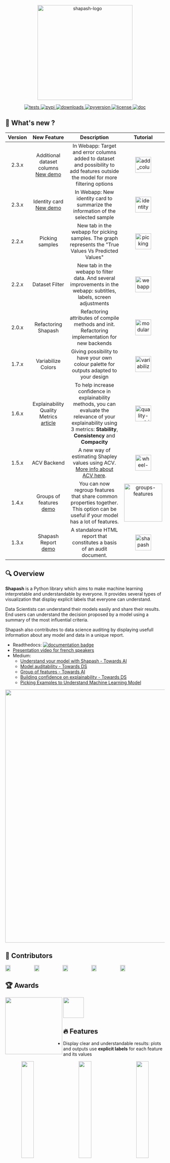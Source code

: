 <p align="center">
<img src="https://raw.githubusercontent.com/MAIF/shapash/master/docs/_static/shapash-resize.png" width="300" title="shapash-logo">
</p>


<p align="center">
  <!-- Tests -->
  <a href="https://github.com/MAIF/shapash/workflows/Build%20%26%20Test/badge.svg">
    <img src="https://github.com/MAIF/shapash/workflows/Build%20%26%20Test/badge.svg" alt="tests">
  </a>
  <!-- PyPi -->
  <a href="https://img.shields.io/pypi/v/shapash">
    <img src="https://img.shields.io/pypi/v/shapash" alt="pypi">
  </a>
  <!-- Downloads -->
  <a href="https://static.pepy.tech/personalized-badge/shapash?period=total&units=international_system&left_color=grey&right_color=orange&left_text=Downloads">
    <img src="https://static.pepy.tech/personalized-badge/shapash?period=total&units=international_system&left_color=grey&right_color=orange&left_text=Downloads" alt="downloads">
  </a>
  <!-- Python Version -->
  <a href="https://img.shields.io/pypi/pyversions/shapash">
    <img src="https://img.shields.io/pypi/pyversions/shapash" alt="pyversion">
  </a>
  <!-- License -->
  <a href="https://img.shields.io/pypi/l/shapash">
    <img src="https://img.shields.io/pypi/l/shapash" alt="license">
  </a>
  <!-- Doc -->
  <a href="https://shapash.readthedocs.io/en/latest/">
    <img src="https://readthedocs.org/projects/shapash/badge/?version=latest" alt="doc">
  </a>
</p>

## 🎉 What's new ?


| Version       | New Feature                                                                           | Description                                                                                                                            | Tutorial |
|:-------------:|:-------------------------------------------------------------------------------------:|:--------------------------------------------------------------------------------------------------------------------------------------:|:--------:|
| 2.3.x         |  Additional dataset columns <br> [New demo](https://shapash-demo.ossbymaif.fr/)                                                                 | In Webapp: Target and error columns added to dataset and possibility to add features outside the model for more filtering options            |  [<img src="https://raw.githubusercontent.com/MAIF/shapash/master/docs/_static/add_column_icon.png" width="50" title="add_column">](https://github.com/MAIF/shapash/blob/master/tutorial/tutorial01-Shapash-Overview-Launch-WebApp.ipynb)
| 2.3.x         |  Identity card <br> [New demo](https://shapash-demo.ossbymaif.fr/)                                                                  | In Webapp: New identity card to summarize the information of the selected sample                  |  [<img src="https://raw.githubusercontent.com/MAIF/shapash/master/docs/_static/identity_card.png" width="50" title="identity">](https://github.com/MAIF/shapash/blob/master/tutorial/tutorial01-Shapash-Overview-Launch-WebApp.ipynb)
| 2.2.x         |  Picking samples <br>                                                                | New tab in the webapp for picking samples. The graph represents the "True Values Vs Predicted Values"            |  [<img src="https://raw.githubusercontent.com/MAIF/shapash/master/docs/_static/picking.png" width="50" title="picking">](https://github.com/MAIF/shapash/blob/master/tutorial/plot/tuto-plot06-prediction_plot.ipynb)
| 2.2.x         |  Dataset Filter <br>                                                              | New tab in the webapp to filter data. And several improvements in the webapp: subtitles, labels, screen adjustments                   |  [<img src="https://raw.githubusercontent.com/MAIF/shapash/master/docs/_static/webapp.png" width="50" title="webapp">](https://github.com/MAIF/shapash/blob/master/tutorial/tutorial01-Shapash-Overview-Launch-WebApp.ipynb)
| 2.0.x         |  Refactoring Shapash <br>                                                                   | Refactoring attributes of compile methods and init. Refactoring implementation for new backends                   |  [<img src="https://raw.githubusercontent.com/MAIF/shapash/master/docs/_static/modular.png" width="50" title="modular">](https://github.com/MAIF/shapash/blob/master/tutorial/backend/tuto-backend-01.ipynb)
| 1.7.x         |  Variabilize Colors <br>                                                                   | Giving possibility to have your own colour palette for outputs adapted to your design                   |  [<img src="https://raw.githubusercontent.com/MAIF/shapash/master/docs/_static/variabilize-colors.png" width="50" title="variabilize-colors">](https://github.com/MAIF/shapash/blob/master/tutorial/common/tuto-common02-colors.ipynb)
| 1.6.x         |  Explainability Quality Metrics <br> [article](https://towardsdatascience.com/building-confidence-on-explainability-methods-66b9ee575514)                                                                   | To help increase confidence in explainability methods, you can evaluate the relevance of your explainability using 3 metrics: **Stability**, **Consistency** and **Compacity**                   |  [<img src="https://raw.githubusercontent.com/MAIF/shapash/master/docs/_static/quality-metrics.png" width="50" title="quality-metrics">](https://github.com/MAIF/shapash/blob/master/tutorial/explainability_quality/tuto-quality01-Builing-confidence-explainability.ipynb) 
| 1.5.x         |  ACV Backend <br>                                                                     | A new way of estimating Shapley values using ACV. [More info about ACV here](https://towardsdatascience.com/the-right-way-to-compute-your-shapley-values-cfea30509254).                   |  [<img src="https://raw.githubusercontent.com/MAIF/shapash/master/docs/_static/wheel.png" width="50" title="wheel-acv-backend">](tutorial/explainer/tuto-expl03-Shapash-acv-backend.ipynb)    |
| 1.4.x         |  Groups of features <br> [demo](https://shapash-demo2.ossbymaif.fr/)                  | You can now regroup features that share common properties together. <br>This option can be useful if your model has a lot of features. |  [<img src="https://raw.githubusercontent.com/MAIF/shapash/master/docs/_static/groups_features.gif" width="120" title="groups-features">](https://github.com/MAIF/shapash/blob/master/tutorial/common/tuto-common01-groups_of_features.ipynb)    | 
| 1.3.x         |  Shapash Report <br> [demo](https://shapash.readthedocs.io/en/latest/report.html)     | A standalone HTML report that constitutes a basis of an audit document.                                                                |  [<img src="https://raw.githubusercontent.com/MAIF/shapash/master/docs/_static/report-icon.png" width="50" title="shapash-report">](https://github.com/MAIF/shapash/blob/master/tutorial/report/tuto-shapash-report01.ipynb)    | 


## 🔍 Overview

**Shapash** is a Python library which aims to make machine learning interpretable and understandable by everyone.
It provides several types of visualization that display explicit labels that everyone can understand. 

Data Scientists can understand their models easily and share their results. End users can understand the decision proposed by a model using a summary of the most influential criteria.

Shapash also contributes to data science auditing by displaying usefull information about any model and data in a unique report. 

- Readthedocs: [![documentation badge](https://readthedocs.org/projects/shapash/badge/?version=latest)](https://shapash.readthedocs.io/en/latest/)
- [Presentation video for french speakers](https://www.youtube.com/watch?v=r1R_A9B9apk)
- Medium:
  - [Understand your model with Shapash - Towards AI](https://pub.towardsai.net/shapash-making-ml-models-understandable-by-everyone-8f96ad469eb3) 
  - [Model auditability - Towards DS](https://towardsdatascience.com/shapash-1-3-2-announcing-new-features-for-more-auditable-ai-64a6db71c919)
  - [Group of features - Towards AI](https://pub.towardsai.net/machine-learning-6011d5d9a444)
  - [Building confidence on explainability - Towards DS](https://towardsdatascience.com/building-confidence-on-explainability-methods-66b9ee575514)
  - [Picking Examples to Understand Machine Learning Model](https://www.kdnuggets.com/2022/11/picking-examples-understand-machine-learning-model.html)


<p align="center">
  <img src="https://raw.githubusercontent.com/MAIF/shapash/master/docs/_static/shapash_global.gif" width="800">
</p>

## 🤝 Contributors

<div align="left">
  <div style="display: flex; align-items: flex-start;">
    <img align=middle src="https://github.com/MAIF/shapash/blob/master/docs/_static/logo_maif.png" width="18%"/>
    <img align=middle src="https://github.com/MAIF/shapash/blob/master/docs/_static/logo_quantmetry.png" width="18%" />
    <img align=middle src="https://github.com/MAIF/shapash/blob/master/docs/_static/logo_societe_generale.png" width="18%" /> 
    <img align=middle src="https://github.com/MAIF/shapash/blob/master/docs/_static/logo_groupe_vyv.png" width="18%" /> 
    <img align=middle src="https://github.com/MAIF/shapash/blob/master/docs/_static/logo_SixfoisSept.png" width="18%" /> 
  </div>
</div>


## 🏆 Awards

<a href="https://raw.githubusercontent.com/MAIF/shapash/master/docs/_static/awards-argus-or.png">
  <img align="left" src="https://raw.githubusercontent.com/MAIF/shapash/master/docs/_static/awards-argus-or.png" width="180" />
</a>

<a href="https://www.kdnuggets.com/2021/04/shapash-machine-learning-models-understandable.html">
  <img src="https://www.kdnuggets.com/images/tkb-2104-g.png?raw=true" width="65" />
</a>  


## 🔥 Features

- Display clear and understandable results: plots and outputs use **explicit labels** for each feature and its values

<p align="center">
  <img align="left" src="https://github.com/MAIF/shapash/blob/master/docs/_static/shapash-grid-images-02.png?raw=true" width="28%"/>
  <img src="https://github.com/MAIF/shapash/blob/master/docs/_static/shapash-grid-images-06.png?raw=true" width="28%" />
  <img align="right" src="https://github.com/MAIF/shapash/blob/master/docs/_static/shapash-grid-images-04.png?raw=true" width="28%" /> 
</p>

<p align="center">
  <img align="left" src="https://github.com/MAIF/shapash/blob/master/docs/_static/shapash-grid-images-01.png?raw=true" width="28%" />
  <img src="https://github.com/MAIF/shapash/blob/master/docs/_static/shapash-resize.png?raw=true" width="18%" />
  <img align="right" src="https://github.com/MAIF/shapash/blob/master/docs/_static/shapash-grid-images-13.png?raw=true" width="28%" /> 
</p>

<p align="center">
  <img align="left" src="https://github.com/MAIF/shapash/blob/master/docs/_static/shapash-grid-images-12.png?raw=true" width="33%" />
  <img src="https://github.com/MAIF/shapash/blob/master/docs/_static/shapash-grid-images-03.png?raw=true" width="28%" />
  <img align="right" src="https://github.com/MAIF/shapash/blob/master/docs/_static/shapash-grid-images-10.png?raw=true" width="25%" /> 
</p>


- Allow Data Scientists to quickly understand their models by using a **webapp** to easily navigate between global and local explainability, and understand how the different features contribute: [Live Demo Shapash-Monitor](https://shapash-demo.ossbymaif.fr/)

- **Summarize and export** the local explanation
> **Shapash** proposes a short and clear local explanation. It allows each user, whatever their Data background, to understand a local prediction of a supervised model thanks to a summarized and explicit explanation


- **Evaluate** the quality of your explainability using different metrics

- Easily share and discuss results with non-Data users

- Select subsets for further analysis of explainability by filtering on explanatory and additional features, correct or wrong predictions. [Picking Examples to Understand Machine Learning Model](https://www.kdnuggets.com/2022/11/picking-examples-understand-machine-learning-model.html)

- Deploy interpretability part of your project: From model training to deployment (API or Batch Mode)

- Contribute to the **auditability of your model** by generating a **standalone HTML report** of your projects. [Report Example](https://shapash.readthedocs.io/en/latest/report.html) 
>We hope that this report will bring a valuable support to auditing models and data related to a better AI governance. 
Data Scientists can now deliver to anyone who is interested in their project **a document that freezes different aspects of their work as a basis of an audit report**. 
This document can be easily shared across teams (internal audit, DPO, risk, compliance...).

<p align="center">
  <img src="https://raw.githubusercontent.com/MAIF/shapash/master/docs/_static/shapash-report-demo.gif" width="800">
</p>

## ⚙️ How Shapash works 
**Shapash** is an overlay package for libraries dedicated to the interpretability of models. It uses Shap or Lime backend
to compute contributions.
**Shapash** builds on the different steps necessary to build a machine learning model to make the results understandable

<p align="center">
  <img src="https://raw.githubusercontent.com/MAIF/shapash/master/docs/_static/shapash-diagram.png" width="700" title="diagram">
</p>

**Shapash** works for Regression, Binary Classification or Multiclass problem. <br />
It is compatible with many models: *Catboost*, *Xgboost*, *LightGBM*, *Sklearn Ensemble*, *Linear models*, *SVM*. <br />
Shapash can use category-encoders object, sklearn ColumnTransformer or simply features dictionary. <br />
- Category_encoder: *OneHotEncoder*, *OrdinalEncoder*, *BaseNEncoder*, *BinaryEncoder*, *TargetEncoder*
- Sklearn ColumnTransformer: *OneHotEncoder*, *OrdinalEncoder*, *StandardScaler*, *QuantileTransformer*, *PowerTransformer*

## 🛠 Installation

Shapash is intended to work with Python versions 3.8 to 3.10. Installation can be done with pip:

```
pip install shapash
```

In order to generate the Shapash Report some extra requirements are needed.
You can install these using the following command :  
```
pip install shapash[report]
```

If you encounter **compatibility issues** you may check the corresponding section in the Shapash documentation [here](https://shapash.readthedocs.io/en/latest/installation-instructions/index.html).

## 🕐 Quickstart

The 4 steps to display results:

- Step 1: Declare SmartExplainer Object
  > There 1 mandatory parameter in compile method: Model
  > You can declare features dict here to specify the labels to display

```
from shapash import SmartExplainer
xpl = SmartExplainer(
  model=regressor,
  features_dict=house_dict,  # Optional parameter
  preprocessing=encoder, # Optional: compile step can use inverse_transform method
  postprocessing=postprocess, # Optional: see tutorial postprocessing  
)
```

- Step 2: Compile  Dataset, ...
  > There 1 mandatory parameter in compile method: Dataset
 
```
xpl.compile(
    x=Xtest,    
    y_pred=y_pred, # Optional: for your own prediction (by default: model.predict)
    y_target=yTest, # Optional: allows to display True Values vs Predicted Values
    additional_data=X_additional, # Optional: additional dataset of features for Webapp
    additional_features_dict=features_dict_additional, # Optional: dict additional data    
)
```  

- Step 3: Display output
  > There are several outputs and plots available. for example, you can launch the web app:

```
app = xpl.run_app()
``` 

[Live Demo Shapash-Monitor](https://shapash-demo.ossbymaif.fr/)

- Step 4: Generate the Shapash Report
  > This step allows to generate a standalone html report of your project using the different splits
  of your dataset and also the metrics you used:

```
xpl.generate_report(
    output_file='path/to/output/report.html',
    project_info_file='path/to/project_info.yml',
    x_train=Xtrain,
    y_train=ytrain,
    y_test=ytest,
    title_story="House prices report",
    title_description="""This document is a data science report of the kaggle house prices tutorial project.
        It was generated using the Shapash library.""",
    metrics=[{‘name’: ‘MSE’, ‘path’: ‘sklearn.metrics.mean_squared_error’}]
)
```

[Report Example](https://shapash.readthedocs.io/en/latest/report.html)

- Step 5: From training to deployment : SmartPredictor Object
  > Shapash provides a SmartPredictor object to deploy the summary of local explanation for the operational needs.
  It is an object dedicated to deployment, lighter than SmartExplainer with additional consistency checks.
  SmartPredictor can be used with an API or in batch mode. It provides predictions, detailed or summarized local 
  explainability using appropriate wording.
  
```
predictor = xpl.to_smartpredictor()
```
See the tutorial part to know how to use the SmartPredictor object

## 📖  Tutorials
This github repository offers many tutorials to allow you to easily get started with Shapash.


<details><summary><b>Overview</b> </summary>

- [Launch the webapp with a concrete use case](tutorial/tutorial01-Shapash-Overview-Launch-WebApp.ipynb)
- [Jupyter Overviews - The main outputs and methods available with the SmartExplainer object](tutorial/tutorial02-Shapash-overview-in-Jupyter.ipynb)
- [Shapash in production: From model training to deployment (API or Batch Mode)](tutorial/tutorial03-Shapash-overview-model-in-production.ipynb)
- [Use groups of features](tutorial/common/tuto-common01-groups_of_features.ipynb)
- [Deploy local explainability in production with SmartPredictor](tutorial/predictor/tuto-smartpredictor-introduction-to-SmartPredictor.ipynb)

</details>

<details><summary><b>Charts and plots</b> </summary>

- [**Shapash** Features Importance](tutorial/plot/tuto-plot03-features-importance.ipynb)
- [Contribution plot to understand how one feature affects a prediction](tutorial/plot/tuto-plot02-contribution_plot.ipynb)
- [Summarize, display and export local contribution using filter and local_plot method](tutorial/plot/tuto-plot01-local_plot-and-to_pandas.ipynb)
- [Contributions Comparing plot to understand why predictions on several individuals are different](tutorial/plot/tuto-plot04-compare_plot.ipynb)
- [Visualize interactions between couple of variables](tutorial/plot/tuto-plot05-interactions-plot.ipynb)
- [Customize colors in Webapp, plots and report](tutorial/common/tuto-common02-colors.ipynb)

</details>

<details><summary><b>Different ways to use Encoders and Dictionaries</b> </summary>

- [Use Category_Encoder & inverse transformation](tutorial/encoder/tuto-encoder01-using-category_encoder.ipynb)
- [Use ColumnTransformers](tutorial/encoder/tuto-encoder02-using-columntransformer.ipynb)
- [Use Simple Python Dictionnaries](tutorial/encoder/tuto-encoder03-using-dict.ipynb)

</details>

<details><summary><b>Displaying data with postprocessing</b> </summary>

[Using postprocessing parameter in compile method](tutorial/postprocess/tuto-postprocess01.ipynb)

</details>

<details><summary><b>Using different backends</b> </summary>

- [Compute Shapley Contributions using **Shap**](tutorial/explainer/tuto-expl01-Shapash-Viz-using-Shap-contributions.ipynb)
- [Use **Lime** to compute local explanation, Summarize-it with **Shapash**](tutorial/explainer/tuto-expl02-Shapash-Viz-using-Lime-contributions.ipynb)
- [Use **ACV backend** to compute Active Shapley Values and SDP global importance](tutorial/explainer/tuto-expl03-Shapash-acv-backend.ipynb)
- [Compile faster Lime and consistency of contributions](tutorial/explainer/tuto-expl04-Shapash-compute-Lime-faster.ipynb)

</details>

<details><summary><b>Evaluating the quality of your explainability</b> </summary>

- [Building confidence on explainability methods using **Stability**, **Consistency** and **Compacity** metrics](tutorial/explainability_quality/tuto-quality01-Builing-confidence-explainability.ipynb)

</details>

<details><summary><b>Generate a report of your project</b> </summary>

- [Generate a standalone HTML report of your project with generate_report](tutorial/report/tuto-shapash-report01.ipynb)

</details>


